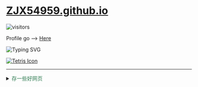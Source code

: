 # [ZJX54959.github.io](https://github.com/ZJX54959/ZJX54959.github.io)

![visitors](https://visitor-badge.glitch.me/badge?page_id=ZJX54959&left_color=green&right_color=blue)

Profile go --> [Here](https://github.com/ZJX54959)

![Typing SVG](https://readme-typing-svg.demolab.com/?lines=Quick+Brown+Fox+Jumps+Over+The+Lazy+Dog)

[![Tetris Icon](https://www.svgrepo.com/show/40726/tetris.svg)](./ModernTetris.html)

---

<details>
<summary><span style="color:rgb(47, 123, 81);">存一些好网页</span></summary>
<!-- <span font-family='Helvetica Neue',Helvetica,'Segoe UI',Arial,freesans,sans-serif> -->

  - [Github.io个人网站建设](https://zhuanlan.zhihu.com/p/51240503)
  - [Github Star History](https://www.star-history.com/)
  - [Github个人主页建设](https://zhuanlan.zhihu.com/p/741677397)
  - [酷炫GithubPorfileREADME](https://github.com/abhisheknaiidu/awesome-github-profile-readme)
  - [![Typing SVG](https://readme-typing-svg.demolab.com/?lines=Typing+SVG&height=16&color=08c&size=16&vCenter=true&font=Helvetica+Neue)](https://github.com/DenverCoder1/readme-typing-svg)
  - [Github分享角标](https://tholman.com/github-corners/)
  - [字符编码查询](https://www.qqxiuzi.cn/bianma/zifuji.php)
  - [Markdown Emoji](https://www.cnblogs.com/wutongxue132/p/16684085.html)

  - [提问的智慧](https://github.com/ryanhanwu/How-To-Ask-Questions-The-Smart-Way/blob/main/README-zh_CN.md)

  -  **菜鸟教程**
      - [CSS](https://www.runoob.com/css/css-tutorial.html)
      - [Regex](https://www.runoob.com/regexp/regexp-syntax.html)
      - [Markdown](https://www.runoob.com/markdown/md-tutorial.html)

</details>